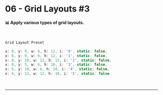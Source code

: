 # 06 - Grid Layouts #3

<strong>📊 Apply various types of grid layouts.</strong>

<br>

```javascript
Grid Layout Preset

x: 0, y: 0, w: 6, h: 12, i: '0', static: false,
x: 6, y: 0, w: 6, h: 12, i: '1', static: false,
x: 0, y: 10, w: 12, h: 12, i: '2', static: false,
x: 0, y: 5, w: 6, h: 10, i: '3', static: false,
x: 6, y: 10, w: 6, h: 10, i: '4', static: false,
x: 6, y: 12, w: 12, h: 10, i: '5', static: false
```

<br>

--------
<br>

<Grid3Example></Grid3Example>
